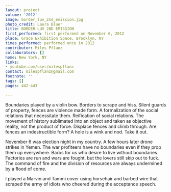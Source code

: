 ```yaml
---
layout: project
volume: '2012'
image: border_luv_2nd_emission.jpg
photo_credit: Laura Bluer
title: BORDER LUV 2ND EMISSION
first_performed: first performed on November 6, 2012
place: Grace Exhibition Space, Brooklyn, NY
times_performed: performed once in 2012
contributor: Miles Pflanz
collaborators: []
home: New York, NY
links:
- youtube.com/user/milespflanz
contact: milespflanz@gmail.com
footnote: ''
tags: []
pages: 442-443

---
```


Boundaries played by a violin bow. Borders to scrape and hiss. Silent guards of property, fences are violence made form. A formalization of the social relations that necessitate them. Reification of social relations. The movement of history sublimated into an object and taken as objective reality, not the product of force. Displace fences and climb through. Are fences an indestructible form? A hole is a wink and nod. Take it out.

November 6 was election night in my country. A few hours later drone strikes in Yemen. The war profiteers have no boundaries even if they prop them up everywhere. Barbs for us who desire to live without boundaries. Factories are run and wars are fought, but the lovers still skip out to fuck. The command of fire and the division of resources are always undermined by a flood of come.

I played a Marvin and Tammi cover using horsehair and barbed wire that scraped the army of idiots who cheered during the acceptance speech.
